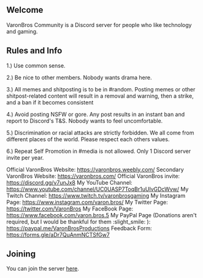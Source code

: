 ## Welcome
VaronBros Community is a Discord server for people who like technology and gaming. 

## Rules and Info
1.) Use common sense.

2.) Be nice to other members. Nobody wants drama here.

3.) All memes and shitposting is to be in #random. Posting memes or other shitpost-related content will result in a removal and warning, then a strike, and a ban if it becomes consistent 

4.) Avoid posting NSFW or gore. Any post results in an instant ban and report to Discord's T&S. Nobody wants to feel uncomfortable.

5.) Discrimination or racial attacks are strictly forbidden. We all come from different places of the world. Please respect each others values.

6.) Repeat Self Promotion in #media is not allowed. Only 1 Discord server invite per year. 


Official VaronBros Website: https://varonbros.weebly.com/
Secondary VaronBros Website: https://varonbros.com/
Official VaronBros invite: https://discord.gg/v7unJx8
My YouTube Channel: https://www.youtube.com/channel/UC0UASP7ToqBr1uUIvGDcWvw/
My Twitch Channel: https://www.twitch.tv/varonbrosgaming
My Instagram Page: https://www.instagram.com/varon.bros/
My  Twitter Page: https://twitter.com/VaronBros
My FaceBook Page: https://www.facebook.com/varon.bros.5
My PayPal Page (Donations aren't required, but I would be thankful for them :slight_smile: ): https://paypal.me/VaronBrosProductions
Feedback Form: https://forms.gle/aDr7QuAnmNCTSfGw7

## Joining
You can join the server [here](https://discord.gg/v7unJx8).
